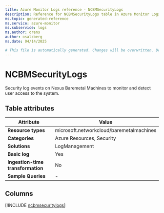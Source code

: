 ```yaml
---
title: Azure Monitor Logs reference - NCBMSecurityLogs
description: Reference for NCBMSecurityLogs table in Azure Monitor Logs.
ms.topic: generated-reference
ms.service: azure-monitor
ms.subservice: logs
ms.author: orens
author: osalzberg
ms.date: 04/14/2025

# This file is automatically generated. Changes will be overwritten. Do not change this file directly.
---
```


# NCBMSecurityLogs

Security log events on Nexus Baremetal Machines to monitor and detect user access to the system.


## Table attributes

|Attribute|Value|
|---|---|
|**Resource types**|microsoft.networkcloud/baremetalmachines|
|**Categories**|Azure Resources, Security|
|**Solutions**| LogManagement|
|**Basic log**|Yes|
|**Ingestion-time transformation**|No|
|**Sample Queries**|-|



## Columns
  
[!INCLUDE [ncbmsecuritylogs](~/reusable-content/ce-skilling/azure/includes/azure-monitor/reference/tables/ncbmsecuritylogs-include.md)]

